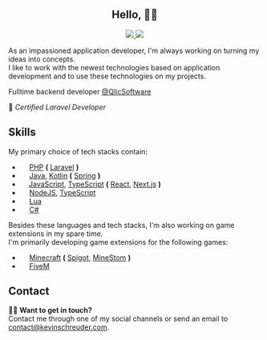 <h2 align="center">Hello, 👋🏽</h2>

<p align="center">
     <a href="https://discord.com/users/245566467402104832">
   	 <img src="https://img.shields.io/badge/Chat-on_Discord-purple?color=7289DA">
     </a>
     <a href="https://www.linkedin.com/in/kevinschreuder">
     	<img src="https://img.shields.io/badge/Connect-on_LinkedIn-blue">
     </a>
</p>


As an impassioned application developer, I'm always working on turning my ideas into concepts. \
I like to work with the newest technologies based on application development and to use these technologies on my projects.

Fulltime backend developer [@QlicSoftware](https://github.com/QlicSoftware) 

📕 _Certified Laravel Developer_

## Skills

My primary choice of tech stacks contain:
- <img src="https://user-images.githubusercontent.com/9860488/143199376-ad790296-7523-459e-80a3-b2834011d579.png" height="14"> [PHP](https://www.php.net/) **(** [Laravel](https://laravel.com/) **)**
- <img src="https://user-images.githubusercontent.com/9860488/143199885-0f1cb0ff-4a22-4369-8486-684e601c414e.png" height="14"> [Java](https://www.oracle.com/java/), [Kotlin](https://kotlinlang.org/) **(** [Spring](https://spring.io/) **)**
- <img src="https://user-images.githubusercontent.com/9860488/202806417-c1c75747-0e2e-42e6-ab33-f694b38a4fa6.png" height="13"> [JavaScript](https://developer.mozilla.org/en-US/docs/Learn/Getting_started_with_the_web/JavaScript_basics), [TypeScript](https://www.typescriptlang.org/) **(** [React](https://reactjs.org/), [Next.js](https://nextjs.org) **)**
- <img src="https://user-images.githubusercontent.com/9860488/143204065-e7cd9783-cf45-42f5-b7cf-5c2937ea9f69.png" height="14"> [NodeJS](https://nodejs.org/en/), [TypeScript](https://www.typescriptlang.org/)
- <img src="https://user-images.githubusercontent.com/9860488/143204297-3e4feaed-9c71-4a4b-9a52-c70b0294a435.png" height="14"> [Lua](https://www.lua.org/)
- <img src="https://user-images.githubusercontent.com/9860488/143204613-2a7b2f33-1742-4cc3-9ee3-e7ace6daad15.png" height="14"> [C#](https://docs.microsoft.com/en-us/dotnet/csharp/)

Besides these languages and tech stacks, I'm also working on game extensions in my spare time. \
I'm primarily developing game extensions for the following games:

- <img src="https://user-images.githubusercontent.com/9860488/143205506-9c357b0d-8099-424b-8897-e55fc13c2864.png" height="14"> [Minecraft](https://minecraft.net) **(** [Spigot](https://spigotmc.org), [MineStom](https://minestom.net) **)**
- <img src="https://user-images.githubusercontent.com/9860488/143205666-01900e38-dfcb-49be-8a00-475ae0e617fc.png" height="14"> [FiveM](https://fivem.net) 

## Contact

🤝🏼 **Want to get in touch?**<br>
Contact me through one of my social channels or send an email to <a href="mailt:contact@kevinschreuder.com">contact@kevinschreuder.com</a>.
